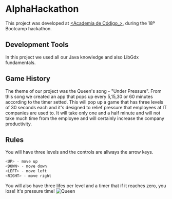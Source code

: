# AlphaHackathon

This project was developed at [<Academia de Código_>](https://www.academiadecodigo.org), during the 18º Bootcamp hackathon.



## Development Tools

In this project we used all our Java knowledge and also LibGdx fundamentals.



## Game History

The theme of our project was the Queen's song - "Under Pressure". From this song we created an app that pops up every 5,15,30 or 60 minutes according to the timer setted.
This will pop up a game that has three levels of 30 seconds each and it's designed to relief pressure that employees at IT companies are used to. It will take only one and a half minute and will not take much time from the employee and will certainly increase the company productivity.  

## Rules
You will have three levels and the controls are allways the arrow keys.
```python
<UP> - move up
<DOWN> - move down
<LEFT> - move left
<RIGHT> - move right
```
You will also have three lifes per level and a timer that if it reaches zero, you lose! It's pressure time! 
![Queen](2wCEAAkGBwgHBhUUBxIWFhUVFxcYGRUVGBobGhodICAaGCEXGxUZHiggGCAmHx8eJjEiJSkrLi4wFyAzOjMvOTQ5Ly0BCgoKDg0OGxAQGjYmHyYtNy83MC8tLTcxLTUvLS0tNS0tKy0tMi8tLS8tLSswLS01LTUtLS0tKy0tLS0tNS0tNf)

